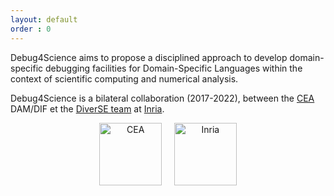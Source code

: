 ```yaml
---
layout: default
order : 0
---
```


Debug4Science aims to propose a disciplined approach to develop domain-specific debugging facilities for Domain-Specific Languages within the context of scientific computing and numerical analysis. 

Debug4Science is a bilateral collaboration (2017-2022), between the [CEA](http://www.cea.fr) DAM/DIF et the [DiverSE team](https://www.diverse-team.fr/) at [Inria](https://www.inria.fr).

<center>
<img src="{{ site.baseurl }}/img/cea.png" alt="CEA" style="width: 100px;"/>
&nbsp;&nbsp;&nbsp;
<img src="{{ site.baseurl }}/img/inria.png" alt="Inria" style="width: 100px;"/>
</center>

